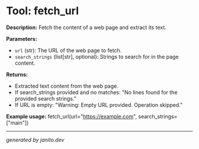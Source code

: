 # Tool: fetch_url

**Description:**
Fetch the content of a web page and extract its text.

**Parameters:**
- `url` (str): The URL of the web page to fetch.
- `search_strings` (list[str], optional): Strings to search for in the page content.

**Returns:**
- Extracted text content from the web page.
- If search_strings provided and no matches: "No lines found for the provided search strings."
- If URL is empty: "Warning: Empty URL provided. Operation skipped."

**Example usage:**
fetch_url(url="https://example.com", search_strings=["main"])

---
_generated by janito.dev_